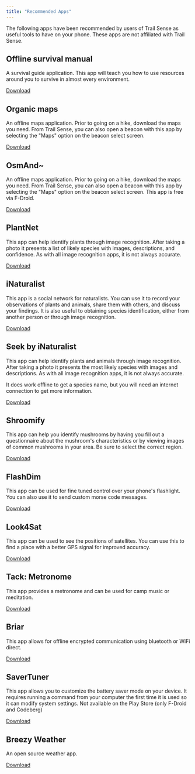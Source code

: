 ```yaml
---
title: "Recommended Apps"
---
```


The following apps have been recommended by users of Trail Sense as useful tools to have on your phone. These apps are not affiliated with Trail Sense.

## Offline survival manual

A survival guide application. This app will teach you how to use resources around you to survive in almost every environment.

[Download](market://details?id=org.ligi.survivalmanual)

## Organic maps

An offline maps application. Prior to going on a hike, download the maps you need. From Trail Sense, you can also open a beacon with this app by selecting the "Maps" option on the beacon select screen.

[Download](market://details?id=app.organicmaps)

## OsmAnd~

An offline maps application. Prior to going on a hike, download the maps you need. From Trail Sense, you can also open a beacon with this app by selecting the "Maps" option on the beacon select screen. This app is free via F-Droid.

[Download](market://details?id=net.osmand.plus)

## PlantNet

This app can help identify plants through image recognition. After taking a photo it presents a list of likely species with images, descriptions, and confidence. As with all image recognition apps, it is not always accurate.

[Download](market://details?id=org.plantnet)

## iNaturalist

This app is a social network for naturalists. You can use it to record your observations of plants and animals, share them with others, and discuss your findings. It is also useful to obtaining species identification, either from another person or through image recognition.

[Download](market://details?id=org.inaturalist.android)

## Seek by iNaturalist

This app can help identify plants and animals through image recognition. After taking a photo it presents the most likely species with images and descriptions. As with all image recognition apps, it is not always accurate.

It does work offline to get a species name, but you will need an internet connection to get more information.

[Download](market://details?id=org.inaturalist.seek)

## Shroomify

This app can help you identify mushrooms by having you fill out a questionnaire about the mushroom's characteristics or by viewing images of common mushrooms in your area. Be sure to select the correct region.

[Download](market://details?id=com.mushroom.shroomify)

## FlashDim

This app can be used for fine tuned control over your phone's flashlight. You can also use it to send custom morse code messages.

[Download](market://details?id=com.cyb3rko.flashdim)

## Look4Sat

This app can be used to see the positions of satellites. You can use this to find a place with a better GPS signal for improved accuracy.

[Download](market://details?id=com.rtbishop.look4sat)

## Tack: Metronome

This app provides a metronome and can be used for camp music or meditation.

[Download](market://details?id=xyz.zedler.patrick.tack)

## Briar

This app allows for offline encrypted communication using bluetooth or WiFi direct.

[Download](market://details?id=org.briarproject.briar.android)

## SaverTuner

This app allows you to customize the battery saver mode on your device. It requires running a command from your computer the first time it is used so it can modify system settings. Not available on the Play Store (only F-Droid and Codeberg)

[Download](market://details?id=s1m.savertuner)

## Breezy Weather

An open source weather app.

[Download](https://github.com/breezy-weather/breezy-weather)
